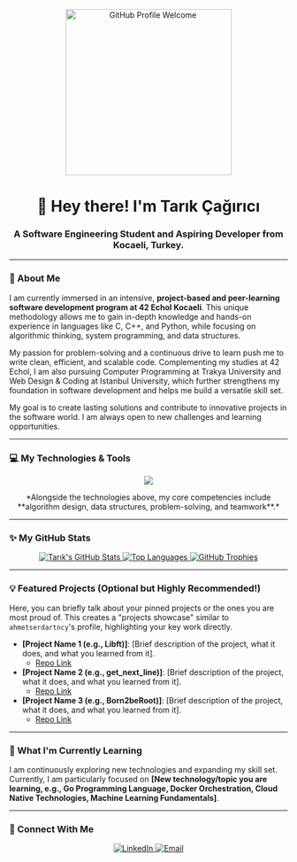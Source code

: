 <div align="center">
  <img src="https://raw.githubusercontent.com/MihirRajput/MihirRajput/main/resources/git-profile.gif" width="300" alt="GitHub Profile Welcome" />
  <h1>👋 Hey there! I'm Tarık Çağırıcı</h1>
  <h3>A Software Engineering Student and Aspiring Developer from Kocaeli, Turkey.</h3>
</div>

---

### 🚀 About Me

I am currently immersed in an intensive, **project-based and peer-learning software development program at 42 Echol Kocaeli**. This unique methodology allows me to gain in-depth knowledge and hands-on experience in languages like C, C++, and Python, while focusing on algorithmic thinking, system programming, and data structures.

My passion for problem-solving and a continuous drive to learn push me to write clean, efficient, and scalable code. Complementing my studies at 42 Echol, I am also pursuing Computer Programming at Trakya University and Web Design & Coding at Istanbul University, which further strengthens my foundation in software development and helps me build a versatile skill set.

My goal is to create lasting solutions and contribute to innovative projects in the software world. I am always open to new challenges and learning opportunities.

---

### 💻 My Technologies & Tools

<p align="center">
  <a href="https://skillicons.dev">
    <img src="https://skillicons.dev/icons?i=c,cpp,python,html,css,js,nodejs,react,mysql,postgresql,docker,linux,git,vscode&theme=dark" />
  </a>
</p>
<p align="center">
  *Alongside the technologies above, my core competencies include **algorithm design, data structures, problem-solving, and teamwork**.*
</p>

---

### ✨ My GitHub Stats

<p align="center">
  <a href="https://github.com/anuraghazra/github-readme-stats">
    <img src="https://github-readme-stats.vercel.app/api?username=tarikcaa&show_icons=true&theme=dark&include_all_commits=true&count_private=true" alt="Tarık's GitHub Stats" />
  </a>
  <a href="https://github.com/anuraghazra/github-readme-stats">
    <img src="https://github-readme-stats.vercel.app/api/top-langs/?username=tarikcaa&layout=compact&theme=dark" alt="Top Languages" />
  </a>
  <a href="https://github.com/ryo-ma/github-profile-trophy">
    <img src="https://github-profile-trophy.vercel.app/?username=tarikcaa&theme=dark&no-frame=true" alt="GitHub Trophies" />
  </a>
</p>

---

### 💡 Featured Projects (Optional but Highly Recommended!)

Here, you can briefly talk about your pinned projects or the ones you are most proud of. This creates a "projects showcase" similar to `ahmetserdartncy`'s profile, highlighting your key work directly.

* **[Project Name 1 (e.g., Libft)]**: [Brief description of the project, what it does, and what you learned from it].
    * [Repo Link](https://github.com/tarikcaa/Libft)
* **[Project Name 2 (e.g., get_next_line)]**: [Brief description of the project, what it does, and what you learned from it].
    * [Repo Link](https://github.com/tarikcaa/get_next_line)
* **[Project Name 3 (e.g., Born2beRoot)]**: [Brief description of the project, what it does, and what you learned from it].
    * [Repo Link](https://github.com/tarikcaa/Born2beRoot)

---

### 🌱 What I'm Currently Learning

I am continuously exploring new technologies and expanding my skill set. Currently, I am particularly focused on **[New technology/topic you are learning, e.g., Go Programming Language, Docker Orchestration, Cloud Native Technologies, Machine Learning Fundamentals]**.

---

### 🤝 Connect With Me

<p align="center">
  <a href="https://www.linkedin.com/in/tar%C4%B1k-%C3%A7a%C4%9F%C4%B1r%C4%B1c%C4%B1-6a353b272/" target="_blank">
    <img src="https://img.shields.io/badge/LinkedIn-0077B5?style=for-the-badge&logo=linkedin&logoColor=white" alt="LinkedIn">
  </a>
  <a href="mailto:tcagrc@gmail.com">
    <img src="https://img.shields.io/badge/Email-D14836?style=for-the-badge&logo=gmail&logoColor=white" alt="Email">
  </a>
  </p>
